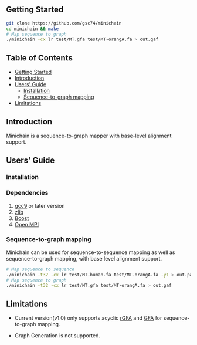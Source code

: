 ## <a name="started"></a>Getting Started

```sh
git clone https://github.com/gsc74/minichain
cd minichain && make
# Map sequence to graph
./minichain -cx lr test/MT.gfa test/MT-orangA.fa > out.gaf
```

## Table of Contents

- [Getting Started](#started)
- [Introduction](#intro)
- [Users' Guide](#uguide)
  - [Installation](#install)
  - [Sequence-to-graph mapping](#map)
- [Limitations](#limit)

## <a name="intro"></a>Introduction

Minichain is a sequence-to-graph mapper with base-level alignment support.

## <a name="uguide"></a>Users' Guide

### <a name="install"></a>Installation

### Dependencies
1) [gcc9][gcc9] or later version
2) [zlib][zlib]
3) [Boost][boost]
4) [Open MPI][openmpi]



### <a name="map"></a>Sequence-to-graph mapping
Minichain can be used for sequence-to-sequence mapping as well as sequence-to-graph mapping, with base level alignment support.
```sh
# Map sequence to sequence
./minichain -t32 -cx lr test/MT-human.fa test/MT-orangA.fa -y1 > out.paf
# Map sequence to graph
./minichain -t32 -cx lr test/MT.gfa test/MT-orangA.fa > out.gaf
```

## <a name="limit"></a>Limitations

* Current version(v1.0) only supports acyclic [rGFA][rgfa] and [GFA][gfa1] for sequence-to-graph mapping.

* Graph Generation is not supported.

[spack]: https://spack.io/
[zlib]: http://zlib.net/
[gcc9]: http://zlib.net/
[openmpi]: https://www.open-mpi.org/
[boost]: https://boost.org/
[minimap2]: https://github.com/lh3/minimap2
[rgfa]: https://github.com/lh3/gfatools/blob/master/doc/rGFA.md
[gfa1]: https://github.com/GFA-spec/GFA-spec/blob/master/GFA1.md
[gaf]: https://github.com/lh3/gfatools/blob/master/doc/rGFA.md#the-graph-alignment-format-gaf
[paf]: https://github.com/lh3/miniasm/blob/master/PAF.md
[gfatools]: https://github.com/lh3/gfatools
[bandage]: https://rrwick.github.io/Bandage/
[gfaviz]: https://github.com/ggonnella/gfaviz
[human-zenodo]: https://zenodo.org/record/6499594
